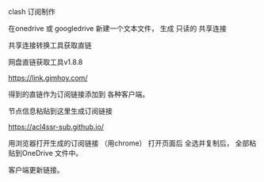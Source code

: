 clash 订阅制作

在onedrive 或 googledrive 新建一个文本文件， 
生成 只读的 共享连接

共享连接转换工具获取直链

网盘直链获取工具v1.8.8

https://link.gimhoy.com/

得到的直链作为订阅链接添加到 各种客户端。


节点信息粘贴到这里生成订阅链接

https://acl4ssr-sub.github.io/

用浏览器打开生成的订阅链接 （用chrome）
打开页面后 全选并复制后， 全部粘贴到OneDrive 文件中。 

客户端更新链接。


